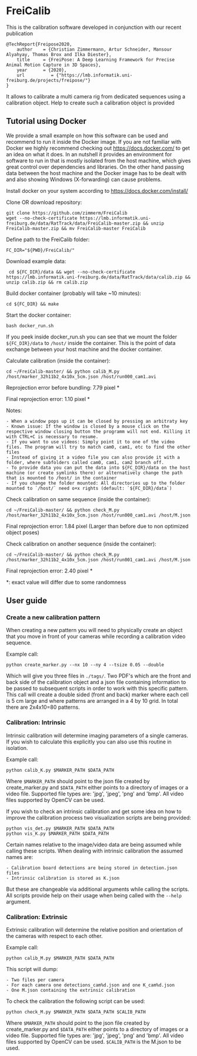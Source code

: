 # FreiCalib

This is the calibration software developed in conjunction with our recent publication

    @TechReport{Freipose2020,
        author    = {Christian Zimmermann, Artur Schneider, Mansour Alyahyay, Thomas Brox and Ilka Diester},
        title     = {FreiPose: A Deep Learning Framework for Precise Animal Motion Capture in 3D Spaces},
        year      = {2020},
        url          = {"https://lmb.informatik.uni-freiburg.de/projects/freipose/"}
    }

It allows to calibrate a multi camera rig from dedicated sequences using a calibration object. 
Help to create such a calibration object is provided

    
## Tutorial using Docker

We provide a small example on how this software can be used and recommend to run it inside the Docker image. 
If you are not familiar with Docker we highly recommend checking out https://docs.docker.com/ to get an idea on what it does.
In an nutshell it provides an environment for software to run in that is mostly isolated from the host machine, 
which gives great control over dependencies and libraries. On the other hand passing data between the host machine and 
the Docker image has to be dealt with and also showing Windows (X-forwarding) can cause problems.
 

Install docker on your system according to https://docs.docker.com/install/

Clone OR download repository:

    git clone https://github.com/zimmerm/FreiCalib
    wget --no-check-certificate https://lmb.informatik.uni-freiburg.de/data/RatTrack/data/FreiCalib-master.zip && unzip FreiCalib-master.zip && mv FreiCalib-master FreiCalib
    

Define path to the FreiCalib folder:

    FC_DIR="${PWD}/FreiCalib/"
    
Download example data:
    
     cd ${FC_DIR}/data && wget --no-check-certificate https://lmb.informatik.uni-freiburg.de/data/RatTrack/data/calib.zip && unzip calib.zip && rm calib.zip

Build docker container (probably will take ~10 minutes):
    
    cd ${FC_DIR} && make
    
Start the docker container:
    
    bash docker_run.sh
    
If you peek inside docker_run.sh you can see that we mount the folder `${FC_DIR}/data` to `/host/` inside the container.
This is the point of data exchange between your host machine and the docker container.

Calculate calibration (inside the container):

    cd ~/FreiCalib-master/ && python calib_M.py /host/marker_32h11b2_4x10x_5cm.json /host/run000_cam1.avi
    
Reprojection error before bundling: 7.79 pixel  *

Final reprojection error: 1.10 pixel *

Notes:
    
    - When a window pops up it can be closed by pressing an arbitraty key 
    - Known issue: If the window is closed by a mouse click on the respective window closing button the programm will not end. Killing it with CTRL+C is necessary to resume.
    - If you want to use videos: Simply point it to one of the video files. The program will try to match cam0, cam1, etc to find the other files
    - Instead of giving it a video file you can also provide it with a folder, where subfolders called cam0, cam1, cam2 branch off.
    - To provide data you can put the data into ${FC_DIR}/data on the host machine (or create symlinks there) or alternatively change the path that is mounted to /host/ in the container
    - If you change the folder mounted: All directories up to the folder mounted to `/host/` need o+x rights (default: `${FC_DIR}/data`)


Check calibration on same sequence (inside the container):

    cd ~/FreiCalib-master/ && python check_M.py /host/marker_32h11b2_4x10x_5cm.json /host/run000_cam1.avi /host/M.json
    
Final reprojection error: 1.84 pixel (Larger than before due to non optimized object poses)

Check calibration on another sequence (inside the container):

    cd ~/FreiCalib-master/ && python check_M.py /host/marker_32h11b2_4x10x_5cm.json /host/run001_cam1.avi /host/M.json

Final reprojection error: 2.40 pixel *


*: exact value will differ due to some randomness
   

## User guide

### Create a new calibration pattern

When creating a new pattern you will need to physically create an object that you move in front of your cameras
while recording a calibration video sequence.  

Example call:

    python create_marker.py --nx 10 --ny 4 --tsize 0.05 --double
    
Which will give you three files in `./tags/`. Two PDF's which are the front and back side of the calibration object and 
a json file containing information to be passed to subsequent scripts in order to work with this specific pattern.
This call will create a double sided (front and back) marker where each cell is 5 cm large and where patterns are arranged
in a 4 by 10 grid. In total there are 2x4x10=80 patterns.
    
### Calibration: Intrinsic

Intrinsic calibration will determine imaging parameters of a single cameras. If you wish to calculate this explicitly you
 can also use this routine in isolation.
 
Example call:

    python calib_K.py $MARKER_PATH $DATA_PATH

Where `$MARKER_PATH` should point to the json file created by create_marker.py and `$DATA_PATH` either points to a directory
 of images or a video file. Supported file types are: 'jpg', 'jpeg', 'png' and 'bmp'. All video files supported by OpenCV can be used.
 
If you wish to check an intrinsic calibration and get some idea on how to improve the calibration process two visualization scripts are being provided:

    python vis_det.py $MARKER_PATH $DATA_PATH
    python vis_K.py $MARKER_PATH $DATA_PATH
    
Certain names relative to the image/video data are being assumed while calling these scripts. 
When dealing with intrinsic calibration the assumed names are:

    - Calibration board detections are being stored in detection.json files
    - Intrinsic calibration is stored as K.json
    
But these are changeable via additional arguments while calling the scripts. 
All scripts provide help on their usage when being called with the `--help` argument.   
 
### Calibration: Extrinsic
 
Extrinsic calibration will determine the relative position and orientation of the cameras with respect to each other.
 
Example call:

    python calib_M.py $MARKER_PATH $DATA_PATH
    
This script will dump:

    - Two files per camera
    - For each camera one detections_cam%d.json and one K_cam%d.json
    - One M.json containing the extrinsic calibration
    
To check the calibration the following script can be used: 

    python check_M.py $MARKER_PATH $DATA_PATH $CALIB_PATH

Where `$MARKER_PATH` should point to the json file created by create_marker.py and `$DATA_PATH` either points to a directory
 of images or a video file. Supported file types are: 'jpg', 'jpeg', 'png' and 'bmp'. All video files supported by OpenCV can be used. `$CALIB_PATH` is the M.json to be used.


